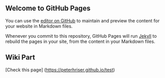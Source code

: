## Welcome to GitHub Pages

You can use the [editor on GitHub](https://github.com/peterhriser/peterhriser.github.io/edit/master/index.md) to maintain and preview the content for your website in Markdown files.

Whenever you commit to this repository, GitHub Pages will run [Jekyll](https://jekyllrb.com/) to rebuild the pages in your site, from the content in your Markdown files.

## Wiki Part
[Check this page] (https://peterhriser.github.io/test)
